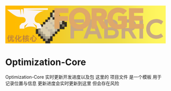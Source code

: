 ![image](https://github.com/SIRT43/Optimization-Core/blob/main/a4.png)
# Optimization-Core
Optimization-Core 实时更新开发进度以及包
这里的 项目文件 是一个模板 用于记录位置与信息
更新进度会实时更新到这里 但会存在风险
